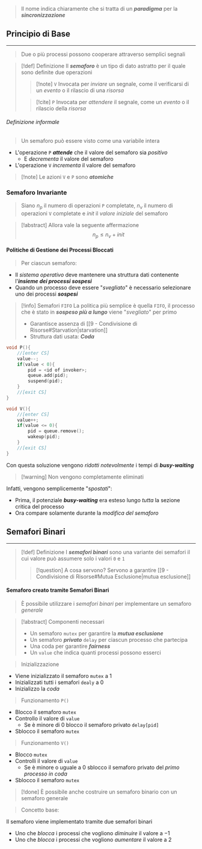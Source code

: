 >Il nome indica chiaramente che si tratta di un ***paradigma*** per la ***sincronizzazione***

## Principio di Base
---
>Due o più processi possono cooperare attraverso semplici segnali

>[!def] Definizione
>Il ***semaforo*** è un tipo di dato astratto per il quale sono definite due operazioni
>>[!note] `V`
>>Invocata per *inviare* un segnale, come il verificarsi di un *evento* o il rilascio di una *risorsa*
>
>>[!cite] `P`
>> Invocata per *attendere* il segnale, come un *evento* o il rilascio della *risorsa*

###### Definizione informale
> Un semaforo può essere visto come una variabile intera

- L'operazione `P` ***attende*** che il valore del semaforo sia *positivo*
	- E *decrementa* il valore del semaforo
- L'operazione `V`  *incrementa* il valore del semaforo

>[!note] Le azioni `V` e `P` sono ***atomiche***

### Semaforo Invariante
>Siano $n_{p}$ il numero di operazioni `P` completate, $n_{v}$ il numero di operazioni `V` completate e $init$ il *valore iniziale* del semaforo

>[!abstract] Allora vale la seguente affermazione
>$$n_{p}\leq n_{v}+init$$

#### Politiche di Gestione dei Processi Bloccati
> Per ciascun semaforo:

- Il *sistema operativo* deve mantenere una struttura dati contenente l'***insieme dei processi sospesi***
- Quando un processo deve essere "*svegliato*" è necessario selezionare uno dei processi ***sospesi***

>[!info] Semafori `FIFO`
>La politica più semplice è quella `FIFO`, il processo che è stato in ***sospeso più a lungo*** viene "*svegliato*" per primo
>- Garantisce assenza di [[9 - Condivisione di Risorse#Starvation|starvation]] 
>- Struttura dati usata: ***Coda***

```c title:"Implementazione Semafori"
void P(){
	//[enter CS]
	value--;
	if(value < 0){
		pid = <id of invoker>;
		queue.add(pid);
		suspend(pid);
	}
	//[exit CS]
}

void V(){
	//[enter CS]
	value++;
	if(value <= 0){
		pid = queue.remove();
		wakeup(pid);
	}
	//[exit CS]
}
```

 Con questa soluzione vengono *ridotti notevolmente* i tempi di ***busy-waiting***
>[!warning] Non vengono completamente eliminati

Infatti, vengono semplicemente "*spostati*":
- Prima, il potenziale ***busy-waiting*** era esteso lungo *tutta* la sezione critica del processo
- Ora compare solamente durante la *modifica del semaforo*

## Semafori Binari
---
>[!def] Definizione
>I ***semafori binari*** sono una variante dei semafori il cui valore può assumere solo i valori `0` e `1`
>>[!question] A cosa servono?
>>Servono a garantire [[9 - Condivisione di Risorse#Mutua Esclusione|mutua esclusione]]
>>

#### Semaforo creato tramite Semafori Binari
>È possibile utilizzare i *semafori binari* per implementare un semaforo *generale*

>[!abstract] Componenti necessari
>- Un semaforo `mutex` per garantire la ***mutua esclusione***
>- Un semaforo ***privato*** `delay` per ciascun processo che partecipa
>- Una coda per garantire ***fairness***
>- Un `value` che indica quanti processi possono esserci

> Inizializzazione

- Viene inizializzato il semaforo `mutex` a $1$ 
- Inizializzati tutti i semafori `dealy` a $0$
- Inizializzo la *coda*

>Funzionamento `P()`

- Blocco il semaforo `mutex`
- Controllo il valore di `value`
	- Se è minore di $0$ blocco il semaforo privato `delay[pid]`
- Sblocco il semaforo `mutex`

>Funzionamento `V()`

- Blocco `mutex`
- Controlli il valore di `value` 
	- Se è minore o uguale a $0$ sblocco il semaforo privato del *primo processo in coda*
- Sblocco il semaforo `mutex`

>[!done] È possibile anche costruire un semaforo binario con un semaforo generale

>Concetto base:

Il semaforo viene implementato tramite due semafori binari
- Uno che *blocca* i processi che vogliono *diminuire* il valore a $-1$
- Uno che *blocca* i processi che vogliono *aumentare* il valore a $2$